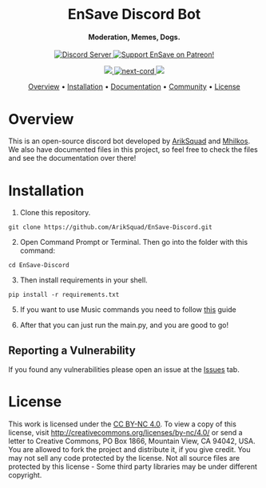 
<h1 align="center">
  <br>
  <br>
  EnSave Discord Bot
  <br>
</h1>

<h4 align="center">Moderation, Memes, Dogs.</h4>

<p align="center">
  <a href="https://discord.gg/Z5N5AWJmrA">
    <img src="https://discordapp.com/api/guilds/770634445370687519/widget.png?style=shield" alt="Discord Server">
  </a>

  <a href="https://www.patreon.com/ariksquad">
    <img src="https://img.shields.io/badge/Support-EnSave-red.svg" alt="Support EnSave on Patreon!">
  </a>
</p>
<p align="center">

 <a href="https://www.python.org/downloads/">
    <img src="https://img.shields.io/badge/python-3.10-blue">
  </a>
   <a href="https://github.com/nextcord/nextcord/">
     <img src="https://img.shields.io/badge/next-cord-blue.svg" alt="next-cord">
  <a href="https://creativecommons.org/licenses/by-nc/4.0/">
    <img src="https://img.shields.io/static/v1?label=license&message=BY-NC%204.0&color=orange&logo=creative%20commons&logoColor=white">
  <a href="https://twitter.com/intent/tweet?text=Wow:&url=https%3A%2F%2Fgithub.com%2FArikSquad%2FEnSave-Discord">
  </a>
  </a>
</a>
</p>

<p align="center">
  <a href="#overview">Overview</a>
  •
  <a href="#installation">Installation</a>
  •
  <a href="https://docs.mikart.eu">Documentation</a>
  •
  <a href="https://discord.gg/Z5N5AWJmrA">Community</a>
  •
  <a href="#license">License</a>
</p>


# Overview
This is an open-source discord bot developed by [ArikSquad](https://github.com/Ariksquad) and [Mhilkos](https://github.com/Mhilkos).
We also have documented files in this project, so feel free to check the files and see the documentation over there!

# Installation
1. Clone this repository.
```
git clone https://github.com/ArikSquad/EnSave-Discord.git
```
  
2. Open Command Prompt or Terminal. Then go into the folder with this command: 
  ```
  cd EnSave-Discord
  ```
 
3. Then install requirements in your shell.
```
pip install -r requirements.txt
```

5. If you want to use Music commands you need to follow [this](https://github.com/PythonistaGuild/Wavelink#lavalink-installation) guide
 
6. After that you can just run the main.py, and you are good to go!


## Reporting a Vulnerability

If you found any vulnerabilities please open an issue at the [Issues](https://github.com/ArikSquad/EnSave-Discord/issues) tab.
 
# License
This work is licensed under the [CC BY-NC 4.0](https://creativecommons.org/licenses/by-nc/4.0/). To view a copy of this license, visit http://creativecommons.org/licenses/by-nc/4.0/ or send a letter to Creative Commons, PO Box 1866, Mountain View, CA 94042, USA. You are allowed to fork the project and distribute it, if you give credit. You may not sell any code protected by the license. Not all source files are protected by this license - Some third party libraries may be under different copyright.


